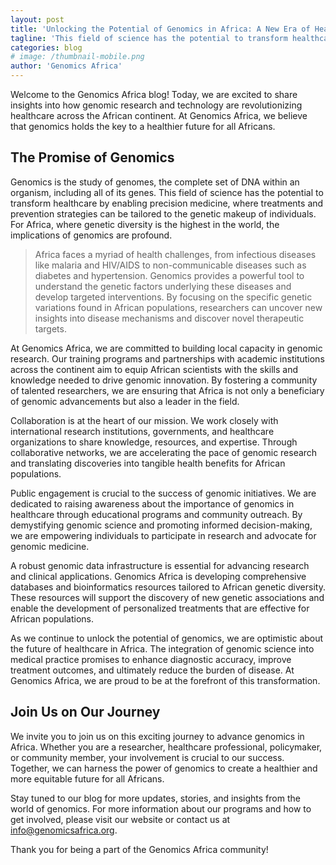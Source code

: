```yaml
---
layout: post
title: 'Unlocking the Potential of Genomics in Africa: A New Era of Healthcare'
tagline: 'This field of science has the potential to transform healthcare by enabling precision medicine, where treatments and prevention strategies can be tailored to the genetic makeup of individuals. For Africa, where genetic diversity is the highest in the world, the implications of genomics are profound.'
categories: blog
# image: /thumbnail-mobile.png
author: 'Genomics Africa'
---
```


Welcome to the Genomics Africa blog! Today, we are excited to share insights into how genomic research and technology are revolutionizing healthcare across the African continent. At Genomics Africa, we believe that genomics holds the key to a healthier future for all Africans.

## The Promise of Genomics

Genomics is the study of genomes, the complete set of DNA within an organism, including all of its genes. This field of science has the potential to transform healthcare by enabling precision medicine, where treatments and prevention strategies can be tailored to the genetic makeup of individuals. For Africa, where genetic diversity is the highest in the world, the implications of genomics are profound.

> Africa faces a myriad of health challenges, from infectious diseases like malaria and HIV/AIDS to non-communicable diseases such as diabetes and hypertension. Genomics provides a powerful tool to understand the genetic factors underlying these diseases and develop targeted interventions. By focusing on the specific genetic variations found in African populations, researchers can uncover new insights into disease mechanisms and discover novel therapeutic targets.

At Genomics Africa, we are committed to building local capacity in genomic research. Our training programs and partnerships with academic institutions across the continent aim to equip African scientists with the skills and knowledge needed to drive genomic innovation. By fostering a community of talented researchers, we are ensuring that Africa is not only a beneficiary of genomic advancements but also a leader in the field.

Collaboration is at the heart of our mission. We work closely with international research institutions, governments, and healthcare organizations to share knowledge, resources, and expertise. Through collaborative networks, we are accelerating the pace of genomic research and translating discoveries into tangible health benefits for African populations.

Public engagement is crucial to the success of genomic initiatives. We are dedicated to raising awareness about the importance of genomics in healthcare through educational programs and community outreach. By demystifying genomic science and promoting informed decision-making, we are empowering individuals to participate in research and advocate for genomic medicine.

A robust genomic data infrastructure is essential for advancing research and clinical applications. Genomics Africa is developing comprehensive databases and bioinformatics resources tailored to African genetic diversity. These resources will support the discovery of new genetic associations and enable the development of personalized treatments that are effective for African populations.

As we continue to unlock the potential of genomics, we are optimistic about the future of healthcare in Africa. The integration of genomic science into medical practice promises to enhance diagnostic accuracy, improve treatment outcomes, and ultimately reduce the burden of disease. At Genomics Africa, we are proud to be at the forefront of this transformation.

## Join Us on Our Journey

We invite you to join us on this exciting journey to advance genomics in Africa. Whether you are a researcher, healthcare professional, policymaker, or community member, your involvement is crucial to our success. Together, we can harness the power of genomics to create a healthier and more equitable future for all Africans.

Stay tuned to our blog for more updates, stories, and insights from the world of genomics. For more information about our programs and how to get involved, please visit our website or contact us at [info@genomicsafrica.org](mailto:info@genomicsafrica.org).

Thank you for being a part of the Genomics Africa community!
